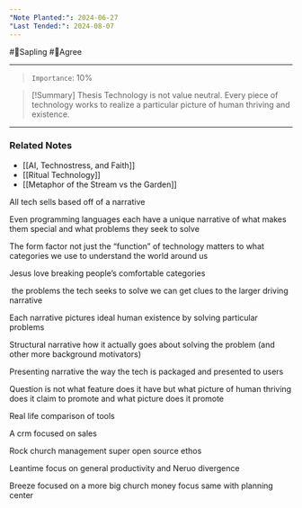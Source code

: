 ```yaml
---
"Note Planted:": 2024-06-27
"Last Tended:": 2024-08-07
---
```

#🌿Sapling #🙂Agree
****
>`Importance`: 10%

>[!Summary] Thesis
Technology is not value neutral. Every piece of technology works to realize a particular picture of human thriving and existence.

* * *
### Related Notes 
- [[AI, Technostress, and Faith]]
- [[Ritual Technology]]
- [[Metaphor of the Stream vs the Garden]]


All tech sells based off of a narrative 

Even programming languages each have a unique narrative of what makes them special and what problems they seek to solve 

  The form factor not just the “function” of technology matters to what categories we use to understand the world around us 

Jesus love breaking people’s comfortable categories 

 the problems the tech seeks to solve we can get clues to the larger driving narrative 

Each narrative pictures ideal human existence by solving particular problems 

  

Structural narrative how it actually goes about solving the problem (and other more background motivators)

  

Presenting narrative the way the tech is packaged and presented to users 

  

Question is not what feature does it have but what picture of human thriving does it claim to promote and what picture does it promote 

  

Real life comparison of tools 

  

A crm focused on sales 

  

Rock church management super open source ethos 

  

Leantime focus on general productivity and Neruo divergence 

  

Breeze focused on a more big church money focus same with planning center